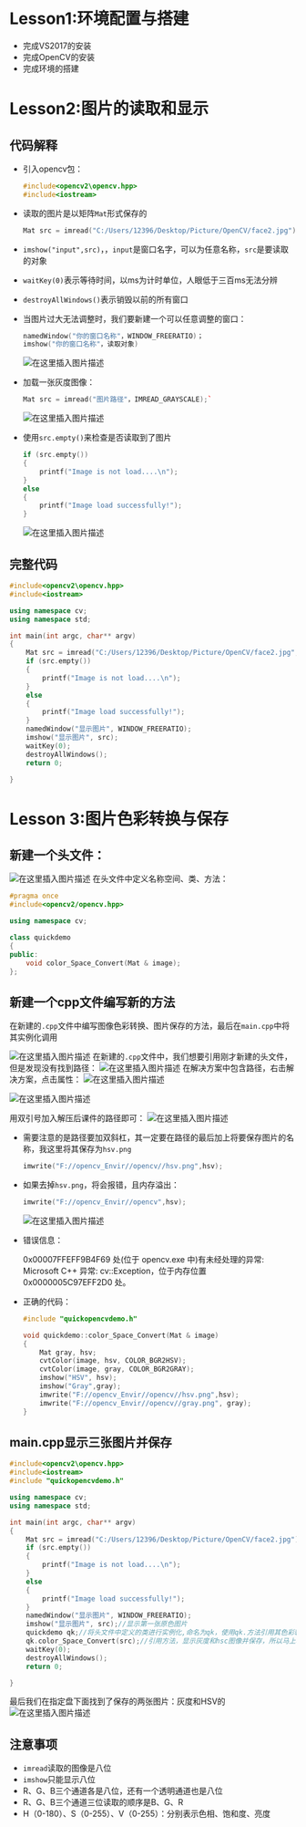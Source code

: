 ﻿# Lesson1:环境配置与搭建
- 完成VS2017的安装
- 完成OpenCV的安装
- 完成环境的搭建

# Lesson2:图片的读取和显示
## 代码解释
- 引入opencv包：

	```cpp
	#include<opencv2\opencv.hpp>
	#include<iostream>
	```

- 读取的图片是以矩阵`Mat`形式保存的

	```cpp
	Mat src = imread("C:/Users/12396/Desktop/Picture/OpenCV/face2.jpg");
	```
 - `imshow("input",src)`，，`input`是窗口名字，可以为任意名称，`src`是要读取的对象
 - `waitKey(0)`表示等待时间，以ms为计时单位，人眼低于三百ms无法分辨
 - `destroyAllWindows()`表示销毁以前的所有窗口
 - 当图片过大无法调整时，我们要新建一个可以任意调整的窗口：	



	
	```cpp
	namedWindow("你的窗口名称"，WINDOW_FREERATIO)；
	imshow("你的窗口名称"，读取对象)
	```
	![在这里插入图片描述](https://img-blog.csdnimg.cn/f6a058ee47b8414e92dad658c7a3a016.png?x-oss-process=image/watermark,type_d3F5LXplbmhlaQ,shadow_50,text_Q1NETiBATXIuWXVuTG9uZw==,size_19,color_FFFFFF,t_70,g_se,x_16)



- 加载一张灰度图像：

	
	```cpp
	Mat src = imread("图片路径"，IMREAD_GRAYSCALE);`
	```	
	![在这里插入图片描述](https://img-blog.csdnimg.cn/1140fde3e4a74a0186b2f48714cadb07.png?x-oss-process=image/watermark,type_d3F5LXplbmhlaQ,shadow_50,text_Q1NETiBATXIuWXVuTG9uZw==,size_19,color_FFFFFF,t_70,g_se,x_16)
- 使用`src.empty()`来检查是否读取到了图片

	```cpp
	if (src.empty())
	{
		printf("Image is not load....\n");
	}
	else
	{
		printf("Image load successfully!");
	}	
	```

	![在这里插入图片描述](https://img-blog.csdnimg.cn/dcf7fe414a454cf3aac7597bf3062d66.png?x-oss-process=image/watermark,type_d3F5LXplbmhlaQ,shadow_50,text_Q1NETiBATXIuWXVuTG9uZw==,size_20,color_FFFFFF,t_70,g_se,x_16)
## 完整代码

```cpp
#include<opencv2\opencv.hpp>
#include<iostream>

using namespace cv;
using namespace std;

int main(int argc, char** argv)
{
	Mat src = imread("C:/Users/12396/Desktop/Picture/OpenCV/face2.jpg",IMREAD_GRAYSCALE);
	if (src.empty())
	{
		printf("Image is not load....\n");
	}
	else
	{
		printf("Image load successfully!");
	}
	namedWindow("显示图片", WINDOW_FREERATIO);
	imshow("显示图片", src);
	waitKey(0);
	destroyAllWindows();
	return 0;

}
```





# Lesson 3:图片色彩转换与保存

## 新建一个头文件：
![在这里插入图片描述](https://img-blog.csdnimg.cn/f2319dbce3434f1490d24e08bd7a759e.png?x-oss-process=image/watermark,type_d3F5LXplbmhlaQ,shadow_50,text_Q1NETiBATXIuWXVuTG9uZw==,size_11,color_FFFFFF,t_70,g_se,x_16)
在头文件中定义名称空间、类、方法：
```cpp
#pragma once
#include<opencv2/opencv.hpp>

using namespace cv;

class quickdemo 
{
public:
	void color_Space_Convert(Mat & image);
};

```

## 新建一个cpp文件编写新的方法
在新建的`.cpp`文件中编写图像色彩转换、图片保存的方法，最后在`main.cpp`中将其实例化调用

![在这里插入图片描述](https://img-blog.csdnimg.cn/7940dd9167a64ee4b12b30e096e24691.png?x-oss-process=image/watermark,type_d3F5LXplbmhlaQ,shadow_50,text_Q1NETiBATXIuWXVuTG9uZw==,size_10,color_FFFFFF,t_70,g_se,x_16)
在新建的`.cpp`文件中，我们想要引用刚才新建的头文件，但是发现没有找到路径：
![在这里插入图片描述](https://img-blog.csdnimg.cn/e45bcc17b690448b967281f98996333b.png)
在解决方案中包含路径，右击解决方案，点击属性：
![在这里插入图片描述](https://img-blog.csdnimg.cn/86ed1c48b8ab40b3972d43cb3ad79eb9.png?x-oss-process=image/watermark,type_d3F5LXplbmhlaQ,shadow_50,text_Q1NETiBATXIuWXVuTG9uZw==,size_19,color_FFFFFF,t_70,g_se,x_16)

![在这里插入图片描述](https://img-blog.csdnimg.cn/8df5cf140f9f4f2992917ebcda4926ff.png?x-oss-process=image/watermark,type_d3F5LXplbmhlaQ,shadow_50,text_Q1NETiBATXIuWXVuTG9uZw==,size_20,color_FFFFFF,t_70,g_se,x_16)

用双引号加入解压后课件的路径即可：
![在这里插入图片描述](https://img-blog.csdnimg.cn/80f4a4ff50ef4553bb7a4c37a9df3e79.png)

- 需要注意的是路径要加双斜杠，其一定要在路径的最后加上将要保存图片的名称，我这里将其保存为`hsv.png`
	```cpp
	imwrite("F://opencv_Envir//opencv//hsv.png",hsv);
	```
- 如果去掉`hsv.png`，将会报错，且内存溢出：
	```cpp
	imwrite("F://opencv_Envir//opencv",hsv);
	```
	![在这里插入图片描述](https://img-blog.csdnimg.cn/51786e5a45be4fdd833acef7fa213e78.png?x-oss-process=image/watermark,type_d3F5LXplbmhlaQ,shadow_50,text_Q1NETiBATXIuWXVuTG9uZw==,size_20,color_FFFFFF,t_70,g_se,x_16)


- 错误信息：

	0x00007FFEFF9B4F69 处(位于 opencv.exe 中)有未经处理的异常: Microsoft C++ 异常: cv::Exception，位于内存位置 0x0000005C97EFF2D0 处。


- 正确的代码：

	```cpp
	#include "quickopencvdemo.h"
	
	void quickdemo::color_Space_Convert(Mat & image)
	{
		Mat gray, hsv;
		cvtColor(image, hsv, COLOR_BGR2HSV);
		cvtColor(image, gray, COLOR_BGR2GRAY);
		imshow("HSV", hsv);
		imshow("Gray",gray);
		imwrite("F://opencv_Envir//opencv//hsv.png",hsv);
		imwrite("F://opencv_Envir//opencv//gray.png", gray);
	}
	
	```

## main.cpp显示三张图片并保存

```cpp
#include<opencv2\opencv.hpp>
#include<iostream>
#include "quickopencvdemo.h"

using namespace cv;
using namespace std;

int main(int argc, char** argv)
{
	Mat src = imread("C:/Users/12396/Desktop/Picture/OpenCV/face2.jpg");
	if (src.empty())
	{
		printf("Image is not load....\n");
	}
	else
	{
		printf("Image load successfully!");
	}
	namedWindow("显示图片", WINDOW_FREERATIO);
	imshow("显示图片", src);//显示第一张原色图片
	quickdemo qk;//将头文件中定义的类进行实例化,命名为qk，使用qk.方法引用其色彩转换和图片保存方法
	qk.color_Space_Convert(src);//引用方法，显示灰度和hsc图像并保存，所以马上将要显示三张图片并保存两种图片在F盘
	waitKey(0);
	destroyAllWindows();
	return 0;

}
```
最后我们在指定盘下面找到了保存的两张图片：灰度和HSV的
![在这里插入图片描述](https://img-blog.csdnimg.cn/50b58211205146b7a72bb712e06f4696.png?x-oss-process=image/watermark,type_d3F5LXplbmhlaQ,shadow_50,text_Q1NETiBATXIuWXVuTG9uZw==,size_20,color_FFFFFF,t_70,g_se,x_16)


## 注意事项
- `imread`读取的图像是八位
- `imshow`只能显示八位
- R、G、B三个通道各是八位，还有一个透明通道也是八位
- R、G、B三个通道三位读取的顺序是B、G、R
- H（0-180）、S（0-255）、V（0-255）：分别表示色相、饱和度、亮度
